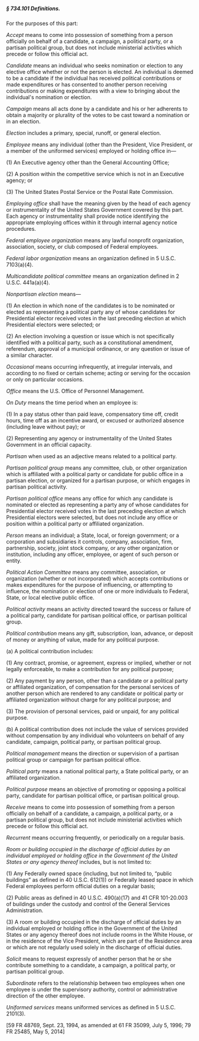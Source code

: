 ##### § 734.101 Definitions. #####

For the purposes of this part:

*Accept* means to come into possession of something from a person officially on behalf of a candidate, a campaign, a political party, or a partisan political group, but does not include ministerial activities which precede or follow this official act.

*Candidate* means an individual who seeks nomination or election to any elective office whether or not the person is elected. An individual is deemed to be a candidate if the individual has received political contributions or made expenditures or has consented to another person receiving contributions or making expenditures with a view to bringing about the individual's nomination or election.

*Campaign* means all acts done by a candidate and his or her adherents to obtain a majority or plurality of the votes to be cast toward a nomination or in an election.

*Election* includes a primary, special, runoff, or general election.

*Employee* means any individual (other than the President, Vice President, or a member of the uniformed services) employed or holding office in—

(1) An Executive agency other than the General Accounting Office;

(2) A position within the competitive service which is not in an Executive agency; or

(3) The United States Postal Service or the Postal Rate Commission.

*Employing office* shall have the meaning given by the head of each agency or instrumentality of the United States Government covered by this part. Each agency or instrumentality shall provide notice identifying the appropriate employing offices within it through internal agency notice procedures.

*Federal employee organization* means any lawful nonprofit organization, association, society, or club composed of Federal employees.

*Federal labor organization* means an organization defined in 5 U.S.C. 7103(a)(4).

*Multicandidate political committee* means an organization defined in 2 U.S.C. 441a(a)(4).

*Nonpartisan election* means—

(1) An election in which none of the candidates is to be nominated or elected as representing a political party any of whose candidates for Presidential elector received votes in the last preceding election at which Presidential electors were selected; or

(2) An election involving a question or issue which is not specifically identified with a political party, such as a constitutional amendment, referendum, approval of a municipal ordinance, or any question or issue of a similar character.

*Occasional* means occurring infrequently, at irregular intervals, and according to no fixed or certain scheme; acting or serving for the occasion or only on particular occasions.

*Office* means the U.S. Office of Personnel Management.

*On Duty* means the time period when an employee is:

(1) In a pay status other than paid leave, compensatory time off, credit hours, time off as an incentive award, or excused or authorized absence (including leave without pay); or

(2) Representing any agency or instrumentality of the United States Government in an official capacity.

*Partisan* when used as an adjective means related to a political party.

*Partisan political group* means any committee, club, or other organization which is affiliated with a political party or candidate for public office in a partisan election, or organized for a partisan purpose, or which engages in partisan political activity.

*Partisan political office* means any office for which any candidate is nominated or elected as representing a party any of whose candidates for Presidential elector received votes in the last preceding election at which Presidential electors were selected, but does not include any office or position within a political party or affiliated organization.

*Person* means an individual; a State, local, or foreign government; or a corporation and subsidiaries it controls, company, association, firm, partnership, society, joint stock company, or any other organization or institution, including any officer, employee, or agent of such person or entity.

*Political Action Committee* means any committee, association, or organization (whether or not incorporated) which accepts contributions or makes expenditures for the purpose of influencing, or attempting to influence, the nomination or election of one or more individuals to Federal, State, or local elective public office.

*Political activity* means an activity directed toward the success or failure of a political party, candidate for partisan political office, or partisan political group.

*Political contribution* means any gift, subscription, loan, advance, or deposit of money or anything of value, made for any political purpose.

(a) A political contribution includes:

(1) Any contract, promise, or agreement, express or implied, whether or not legally enforceable, to make a contribution for any political purpose;

(2) Any payment by any person, other than a candidate or a political party or affiliated organization, of compensation for the personal services of another person which are rendered to any candidate or political party or affiliated organization without charge for any political purpose; and

(3) The provision of personal services, paid or unpaid, for any political purpose.

(b) A political contribution does not include the value of services provided without compensation by any individual who volunteers on behalf of any candidate, campaign, political party, or partisan political group.

*Political management* means the direction or supervision of a partisan political group or campaign for partisan political office.

*Political party* means a national political party, a State political party, or an affiliated organization.

*Political purpose* means an objective of promoting or opposing a political party, candidate for partisan political office, or partisan political group.

*Receive* means to come into possession of something from a person officially on behalf of a candidate, a campaign, a political party, or a partisan political group, but does not include ministerial activities which precede or follow this official act.

*Recurrent* means occurring frequently, or periodically on a regular basis.

*Room or building occupied in the discharge of official duties by an individual employed or holding office in the Government of the United States or any agency thereof* includes, but is not limited to:

(1) Any Federally owned space (including, but not limited to, “public buildings” as defined in 40 U.S.C. 612(1)) or Federally leased space in which Federal employees perform official duties on a regular basis;

(2) Public areas as defined in 40 U.S.C. 490(a)(17) and 41 CFR 101-20.003 of buildings under the custody and control of the General Services Administration.

(3) A room or building occupied in the discharge of official duties by an individual employed or holding office in the Government of the United States or any agency thereof does not include rooms in the White House, or in the residence of the Vice President, which are part of the Residence area or which are not regularly used solely in the discharge of official duties.

*Solicit* means to request expressly of another person that he or she contribute something to a candidate, a campaign, a political party, or partisan political group.

*Subordinate* refers to the relationship between two employees when one employee is under the supervisory authority, control or administrative direction of the other employee.

*Uniformed services* means uniformed services as defined in 5 U.S.C. 2101(3).

[59 FR 48769, Sept. 23, 1994, as amended at 61 FR 35099, July 5, 1996; 79 FR 25485, May 5, 2014]
